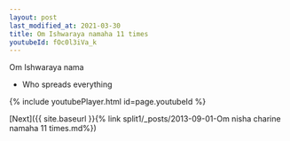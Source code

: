 ```yaml
---
layout: post
last_modified_at: 2021-03-30
title: Om Ishwaraya namaha 11 times
youtubeId: fOc0l3iVa_k
---
```

 
 
Om Ishwaraya nama 
 
 -  Who spreads everything 
 
  
 
  
 
 
 
 
 
 


{% include youtubePlayer.html id=page.youtubeId %}
 
[Next]({{ site.baseurl }}{% link  split1/_posts/2013-09-01-Om nisha charine namaha 11 times.md%})
 
